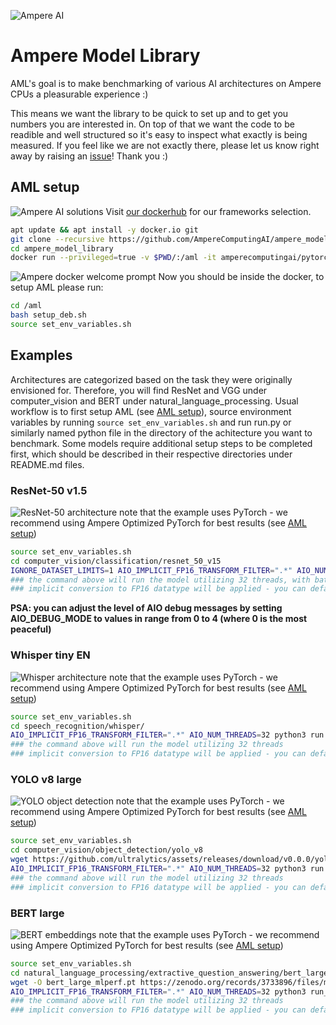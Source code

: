 ![Ampere AI](https://ampereaimodelzoo.s3.eu-central-1.amazonaws.com/ampere_logo_®_primary_stacked_rgb.png "Ampere AI")
# Ampere Model Library
AML's goal is to make benchmarking of various AI architectures on Ampere CPUs a pleasurable experience :)

This means we want the library to be quick to set up and to get you numbers you are interested in. On top of that we want the code to be readible and well structured so it's easy to inspect what exactly is being measured. If you feel like we are not exactly there, please let us know right away by raising an [issue](https://github.com/AmpereComputingAI/ampere_model_library/issues/new/choose)! Thank you :)
## AML setup
![Ampere AI solutions](https://uawartifacts.blob.core.windows.net/upload-files/ai_infographic_cloud_47da3198d8.jpg "Ampere AI solutions")
Visit [our dockerhub](https://hub.docker.com/u/amperecomputingai) for our frameworks selection.


```bash
apt update && apt install -y docker.io git
git clone --recursive https://github.com/AmpereComputingAI/ampere_model_library.git
cd ampere_model_library
docker run --privileged=true -v $PWD/:/aml -it amperecomputingai/pytorch:latest  # we also offer onnxruntime and tensorflow
```
![Ampere docker welcome prompt](https://ampereaimodelzoo.s3.eu-central-1.amazonaws.com/Screenshot+2024-02-16+at+20.16.37.png "Ampere docker welcome prompt")
Now you should be inside the docker, to setup AML please run:

```bash
cd /aml
bash setup_deb.sh
source set_env_variables.sh
```


## Examples

Architectures are categorized based on the task they were originally envisioned for. Therefore, you will find ResNet and VGG under computer_vision and BERT under natural_language_processing.
Usual workflow is to first setup AML (see [AML setup](#aml-setup)), source environment variables by running ```source set_env_variables.sh``` and run run.py or similarly named python file in the directory of the achitecture you want to benchmark. Some models require additional setup steps to be completed first, which should be described in their respective directories under README.md files.

### ResNet-50 v1.5
![ResNet-50 architecture](https://miro.medium.com/v2/resize:fit:720/format:webp/0*tH9evuOFqk8F41FG.png "ResNet-50 architecture")
note that the example uses PyTorch - we recommend using Ampere Optimized PyTorch for best results (see [AML setup](#aml-setup))
```bash
source set_env_variables.sh
cd computer_vision/classification/resnet_50_v15
IGNORE_DATASET_LIMITS=1 AIO_IMPLICIT_FP16_TRANSFORM_FILTER=".*" AIO_NUM_THREADS=32 python3 run.py -m resnet50 -p fp32 -b 16 -f pytorch
### the command above will run the model utilizing 32 threads, with batch size of 16
### implicit conversion to FP16 datatype will be applied - you can default to fp32 precision by not setting the AIO_IMPLICIT_FP16_ variable
```

**PSA: you can adjust the level of AIO debug messages by setting AIO_DEBUG_MODE to values in range from 0 to 4 (where 0 is the most peaceful)**

### Whisper tiny EN
![Whisper architecture](https://raw.githubusercontent.com/openai/whisper/main/approach.png "Whisper architecture")
note that the example uses PyTorch - we recommend using Ampere Optimized PyTorch for best results (see [AML setup](#aml-setup))
```bash
source set_env_variables.sh
cd speech_recognition/whisper/
AIO_IMPLICIT_FP16_TRANSFORM_FILTER=".*" AIO_NUM_THREADS=32 python3 run.py -m tiny.en
### the command above will run the model utilizing 32 threads
### implicit conversion to FP16 datatype will be applied - you can default to fp32 precision by not setting the AIO_IMPLICIT_FP16_ variable
```

### YOLO v8 large
![YOLO object detection](https://miro.medium.com/v2/resize:fit:1358/1*r_3a2KsqTznF4Pt-MnF00Q.jpeg "YOLO object detection")
note that the example uses PyTorch - we recommend using Ampere Optimized PyTorch for best results (see [AML setup](#aml-setup))
```bash
source set_env_variables.sh
cd computer_vision/object_detection/yolo_v8
wget https://github.com/ultralytics/assets/releases/download/v0.0.0/yolov8l.pt
AIO_IMPLICIT_FP16_TRANSFORM_FILTER=".*" AIO_NUM_THREADS=32 python3 run.py -m yolov8l.pt -p fp32 -f pytorch
### the command above will run the model utilizing 32 threads
### implicit conversion to FP16 datatype will be applied - you can default to fp32 precision by not setting the AIO_IMPLICIT_FP16_ variable
```

### BERT large
![BERT embeddings](https://miro.medium.com/v2/resize:fit:1400/0*m_kXt3uqZH9e7H4w.png "BERT embeddings")
note that the example uses PyTorch - we recommend using Ampere Optimized PyTorch for best results (see [AML setup](#aml-setup))
```bash
source set_env_variables.sh
cd natural_language_processing/extractive_question_answering/bert_large
wget -O bert_large_mlperf.pt https://zenodo.org/records/3733896/files/model.pytorch?download=1
AIO_IMPLICIT_FP16_TRANSFORM_FILTER=".*" AIO_NUM_THREADS=32 python3 run_mlperf.py -m bert_large_mlperf.pt -p fp32 -f pytorch
### the command above will run the model utilizing 32 threads
### implicit conversion to FP16 datatype will be applied - you can default to fp32 precision by not setting the AIO_IMPLICIT_FP16_ variable
```
